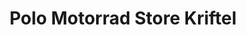 ---
title: "Polo Motorrad Store Kriftel"
url: /kriftel/polo-motorrad-store-kriftel/
shop: Motorrad
---
